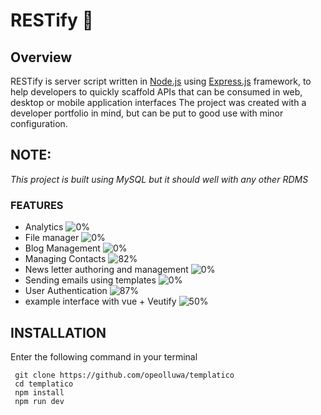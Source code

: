 # RESTify :rocket:



## Overview
RESTify is server script  written in [Node.js](https://nodejs.org) using [Express.js](https://expressjs.com) framework, to help developers to quickly scaffold  APIs that can be consumed in web, desktop or mobile application interfaces 
The project was created with a developer portfolio in mind, but can be put to good use with minor configuration.



## NOTE:
_This project is built using MySQL
but it should well with any other RDMS_



### FEATURES
- Analytics ![0%](https://progress-bar.dev/0?title=in+progress)
- File manager ![0%](https://progress-bar.dev/0?title=planning)
- Blog Management ![0%](https://progress-bar.dev/0?title=planning)
- Managing Contacts ![82%](https://progress-bar.dev/12?title=almost+done)
- News letter authoring and management ![0%](https://progress-bar.dev/0?title=planning)
- Sending emails using templates ![0%](https://progress-bar.dev/0?title=planning)
- User Authentication  ![87%](https://progress-bar.dev/12?title=almost+done)
- example interface with vue + Veutify ![50%](https://progress-bar.dev/60?title=in+progress)



## INSTALLATION

Enter the following command in your terminal

```shell
 git clone https://github.com/opeolluwa/templatico
 cd templatico
 npm install
 npm run dev
```
